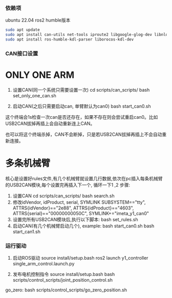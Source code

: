 ### 依赖项
ubuntu 22.04  ros2 humble版本

```sh
sudo apt update
sudo apt install can-utils net-tools iproute2 libgoogle-glog-dev libnlopt-cxx-dev  
sudo apt install ros-humble-kdl-parser liborocos-kdl-dev 
```

### CAN接口设置
# ONLY ONE ARM
1. 设置CAN(同一个系统只需要设置一次)
cd scripts/can_scripts/
bash set_only_one_can.sh

2. 启动CAN(之后只需要启动can, 单臂默认为can0)
bash start_can0.sh

这个终端会1s检查一次can是否还存在，如果不存在则会尝试重启can0。比如USB2CAN拔掉再插上会自动重新连上CAN。

也可以将这个终端杀掉，CAN不会断掉，只是若USB2CAN拔掉再插上不会自动重新连接。


# 多条机械臂
核心是设置好rules文件,有几个机械臂就设置几行数据,依次在pc插入每条机械臂的USB2CAN模块,每个设置完再插入下一个, 循环一下1 ,2 步骤: 
1. 设置CAN
cd scripts/can_scripts/
bash search.sh
2. 修改idVendor, idProduct, serial, SYMLINK
SUBSYSTEM=="tty", ATTRS{idVendor}=="2e88", ATTRS{idProduct}=="4603", ATTRS{serial}=="00000000050C", SYMLINK+="imeta_y1_can0"
3. 设置完所有USB2CAN模块后,执行以下脚本:
bash set_rules.sh
4. 启动CAN(有几个机械臂启动几个), example:
bash start_can0.sh
bash start_can1.sh

### 运行驱动 
1. 启动ROS驱动
source install/setup.bash
ros2 launch y1_controller single_arm_control.launch.py

2. 发布电机控制指令
source install/setup.bash
bash scripts/control_scripts/joint_position_control.sh

go_zero:
bash scripts/control_scripts/go_zero_position.sh